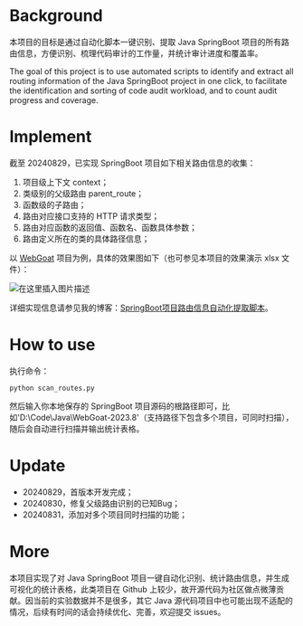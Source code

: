 # Background

本项目的目标是通过自动化脚本一键识别、提取 Java SpringBoot 项目的所有路由信息，方便识别、梳理代码审计的工作量，并统计审计进度和覆盖率。

The goal of this project is to use automated scripts to identify and extract all routing information of the Java SpringBoot project in one click, to facilitate the identification and sorting of code audit workload, and to count audit progress and coverage.

# Implement

截至 20240829，已实现 SpringBoot 项目如下相关路由信息的收集：

1. 项目级上下文 context；
2. 类级别的父级路由 parent_route；
3. 函数级的子路由；
4. 路由对应接口支持的 HTTP 请求类型；
5. 路由对应函数的返回值、函数名、函数具体参数；
6. 路由定义所在的类的具体路径信息；

以 [WebGoat](https://github.com/WebGoat/WebGoat) 项目为例，具体的效果图如下（也可参见本项目的效果演示 xlsx 文件）：

![在这里插入图片描述](https://i-blog.csdnimg.cn/direct/80671422f0c54c058584f884fa46a370.png)

详细实现信息请参见我的博客：[SpringBoot项目路由信息自动化提取脚本](https://blog.csdn.net/weixin_39190897/article/details/141689634)。

# How to use

执行命令：

```shell
python scan_routes.py
```

然后输入你本地保存的 SpringBoot 项目源码的根路径即可，比如'D:\Code\Java\WebGoat-2023.8'（支持路径下包含多个项目，可同时扫描），随后会自动进行扫描并输出统计表格。

# Update

- 20240829，首版本开发完成；
- 20240830，修复父级路由识别的已知Bug；
- 20240831，添加对多个项目同时扫描的功能；

# More

本项目实现了对 Java SpringBoot 项目一键自动化识别、统计路由信息，并生成可视化的统计表格，此类项目在 Github 上较少，故开源代码为社区做点微薄贡献。因当前的实验数据并不是很多，其它 Java 源代码项目中也可能出现不适配的情况，后续有时间的话会持续优化、完善，欢迎提交 issues。
